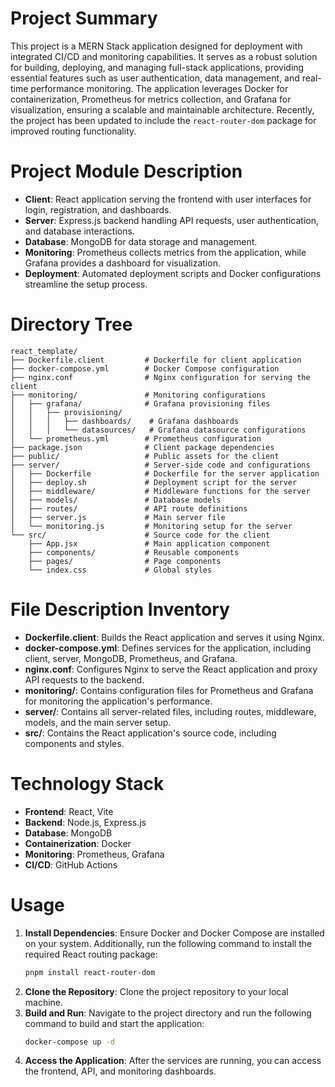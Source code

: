 # Project Summary
This project is a MERN Stack application designed for deployment with integrated CI/CD and monitoring capabilities. It serves as a robust solution for building, deploying, and managing full-stack applications, providing essential features such as user authentication, data management, and real-time performance monitoring. The application leverages Docker for containerization, Prometheus for metrics collection, and Grafana for visualization, ensuring a scalable and maintainable architecture. Recently, the project has been updated to include the `react-router-dom` package for improved routing functionality.

# Project Module Description
- **Client**: React application serving the frontend with user interfaces for login, registration, and dashboards.
- **Server**: Express.js backend handling API requests, user authentication, and database interactions.
- **Database**: MongoDB for data storage and management.
- **Monitoring**: Prometheus collects metrics from the application, while Grafana provides a dashboard for visualization.
- **Deployment**: Automated deployment scripts and Docker configurations streamline the setup process.

# Directory Tree
```
react_template/
├── Dockerfile.client         # Dockerfile for client application
├── docker-compose.yml        # Docker Compose configuration
├── nginx.conf                # Nginx configuration for serving the client
├── monitoring/               # Monitoring configurations
│   ├── grafana/              # Grafana provisioning files
│   │   ├── provisioning/
│   │   │   ├── dashboards/    # Grafana dashboards
│   │   │   └── datasources/   # Grafana datasource configurations
│   └── prometheus.yml        # Prometheus configuration
├── package.json              # Client package dependencies
├── public/                   # Public assets for the client
├── server/                   # Server-side code and configurations
│   ├── Dockerfile            # Dockerfile for the server application
│   ├── deploy.sh             # Deployment script for the server
│   ├── middleware/           # Middleware functions for the server
│   ├── models/               # Database models
│   ├── routes/               # API route definitions
│   ├── server.js             # Main server file
│   └── monitoring.js         # Monitoring setup for the server
└── src/                      # Source code for the client
    ├── App.jsx               # Main application component
    ├── components/           # Reusable components
    ├── pages/                # Page components
    └── index.css             # Global styles
```

# File Description Inventory
- **Dockerfile.client**: Builds the React application and serves it using Nginx.
- **docker-compose.yml**: Defines services for the application, including client, server, MongoDB, Prometheus, and Grafana.
- **nginx.conf**: Configures Nginx to serve the React application and proxy API requests to the backend.
- **monitoring/**: Contains configuration files for Prometheus and Grafana for monitoring the application's performance.
- **server/**: Contains all server-related files, including routes, middleware, models, and the main server setup.
- **src/**: Contains the React application's source code, including components and styles.

# Technology Stack
- **Frontend**: React, Vite
- **Backend**: Node.js, Express.js
- **Database**: MongoDB
- **Containerization**: Docker
- **Monitoring**: Prometheus, Grafana
- **CI/CD**: GitHub Actions

# Usage
1. **Install Dependencies**: Ensure Docker and Docker Compose are installed on your system. Additionally, run the following command to install the required React routing package:
   ```bash
   pnpm install react-router-dom
   ```
2. **Clone the Repository**: Clone the project repository to your local machine.
3. **Build and Run**: Navigate to the project directory and run the following command to build and start the application:
   ```bash
   docker-compose up -d
   ```
4. **Access the Application**: After the services are running, you can access the frontend, API, and monitoring dashboards.
